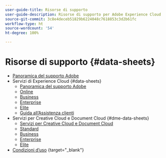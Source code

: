 ```yaml
---
user-guide-title: Risorse di supporto
user-guide-description: Risorse di supporto per Adobe Experience Cloud e Adobe Experience Platform.
source-git-commit: 3c8e4deceb51829b6224048c7618853c3d2b61fc
workflow-type: ht
source-wordcount: '54'
ht-degree: 100%

---
```



# Risorse di supporto {#data-sheets}

+ [Panoramica del supporto Adobe](overview.md)
+ Servizi di Experience Cloud {#data-sheets}
   + [Panoramica del supporto Adobe](dx-overview.md)
   + [Online](online.md)
   + [Business](business.md)
   + [Enterprise](enterprise.md)
   + [Elite](elite.md)
   + [Guida all’Assistenza clienti](support-guide.md)
+ Servizi per Creative Cloud e Document Cloud {#dme-data-sheets}
   + [Servizi per Creative Cloud e Document Cloud](dme-overview.md)
   + [Standard](dme-standard.md)
   + [Business](dme-business.md)
   + [Enterprise](dme-enterprise.md)
   + [Elite](dme-elite.md)
+ [Condizioni d’uso](https://helpx.adobe.com/it/support/programs/support-policies-terms-conditions.html) {target=&quot;_blank&quot;}

<!--

Articles must be added to this TOC file in order to render.

Use this list format to specify links to articles and section headings that expand and collapse in the left rail of the user guide.

An article link CANNOT be used as a section heading.
-->
